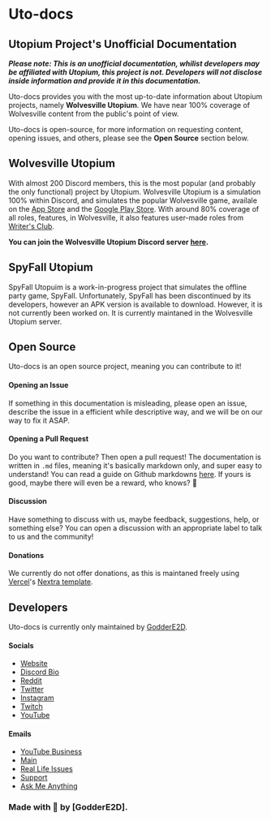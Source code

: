 # Uto-docs
## Utopium Project's Unofficial Documentation

***Please note: This is an unofficial documentation, whilist developers may be affiliated with Utopium, this project is not. Developers will not disclose inside information and provide it in this documentation.***

Uto-docs provides you with the most up-to-date information about Utopium projects, namely **Wolvesville Utopium**. We have near 100% coverage of Wolvesville content from the public's point of view.

Uto-docs is open-source, for more information on requesting content, opening issues, and others, please see the **Open Source** section below.

## Wolvesville Utopium
With almost 200 Discord members, this is the most popular (and probably the only functional) project by Utopium. Wolvesville Utopium is a simulation 100% within Discord, and simulates the popular Wolvesville game, availale on the [App Store](https://apps.apple.com/us/app/wolvesville/id1394503496) and the [Google Play Store](https://play.google.com/store/apps/details?id=com.werewolfapps.online&hl=en_AU&gl=US). With around 80% coverage of all roles, features, in Wolvesville, it also features user-made roles from [Writer's Club](https://discord.gg/vUTCjbY).

**You can join the Wolvesville Utopium Discord server [here](https://discord.gg/vcQG4Eh).**

## SpyFall Utopium
SpyFall Utopuim is a work-in-progress project that simulates the offline party game, SpyFall. Unfortunately, SpyFall has been discontinued by its developers, however an APK version is available to download. However, it is not currently been worked on. It is currently maintaned in the Wolvesville Utopium server.

## Open Source
Uto-docs is an open source project, meaning you can contribute to it!
#### Opening an Issue
If something in this documentation is misleading, please open an issue, describe the issue in a efficient while descriptive way, and we will be on our way to fix it ASAP.
#### Opening a Pull Request
Do you want to contribute? Then open a pull request! The documentation is written in `.md` files, meaning it's basically markdown only, and super easy to understand! You can read a guide on Github markdowns [here](https://guides.github.com/features/mastering-markdown/). If yours is good, maybe there will even be a reward, who knows? 👀
#### Discussion
Have something to discuss with us, maybe feedback, suggestions, help, or something else? You can open a discussion with an appropriate label to talk to us and the community!
#### Donations
We currently do not offer donations, as this is maintaned freely using [Vercel](https://www.vercel.com/)'s [Nextra template](https://github.com/shuding/nextra).

## Developers
Uto-docs is currently only maintained by [GodderE2D](https://github.com/GodderE2D).
#### Socials
* [Website](https://www.godder.ga/)
* [Discord Bio](https://dsc.bio/godder)
* [Reddit](https://www.reddit.com/user/_-GODDERE2D-_)
* [Twitter](https://www.twitter.com/TheE2D)
* [Instagram](https://www.instagram.com/thee2d)
* [Twitch](https://www.twitch.tv/goddere2d)
* [YouTube](https://www.youtube.com/channel/UC4mQ0olYYYDeOlgSNKTnPcQ)
#### Emails
* [YouTube Business](mailto:e2dbusiness@outlook.com)
* [Main](mailto:main@godder.ga)
* [Real Life Issues](mailto:irl@godder.ga)
* [Support](mailto:support@godder.ga)
* [Ask Me Anything](mailto:ama@godder.ga)

### Made with 💚 by \[GodderE2D].
